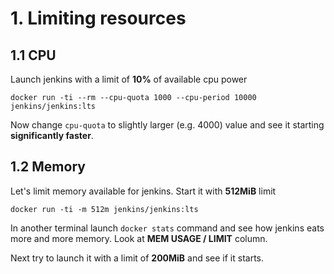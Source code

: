 # 1. Limiting resources


## 1.1 CPU

Launch jenkins with a limit of **10%** of available cpu power

```
docker run -ti --rm --cpu-quota 1000 --cpu-period 10000 jenkins/jenkins:lts
```

Now change `cpu-quota` to slightly larger (e.g. 4000) value and see it starting **significantly faster**.

## 1.2 Memory

Let's limit memory available for jenkins. Start it with **512MiB** limit

```
docker run -ti -m 512m jenkins/jenkins:lts
```

In another terminal launch `docker stats` command and see how jenkins eats more and more memory. Look at **MEM USAGE / LIMIT** column.

Next try to launch it with a limit of **200MiB** and see if it starts.
